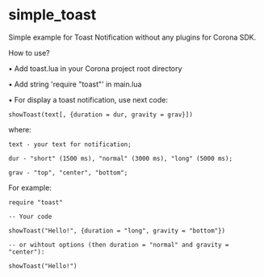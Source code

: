 # simple_toast
Simple example for Toast Notification without any plugins for Corona SDK.

How to use?

• Add toast.lua in your Corona project root directory

• Add string 'require "toast"' in main.lua

• For display a toast notification, use next code:

	showToast(text[, {duration = dur, gravity = grav}])
  
  where:	
	
    text - your text for notification;
    
    dur - "short" (1500 ms), "normal" (3000 ms), "long" (5000 ms);
		
    grav - "top", "center", "bottom";
    
For example:

	require "toast"
	
	-- Your code
	
	showToast("Hello!", {duration = "long", gravity = "bottom"})
	
	-- or wihtout options (then duration = "normal" and gravity = "center"):
	
	showToast("Hello!")
